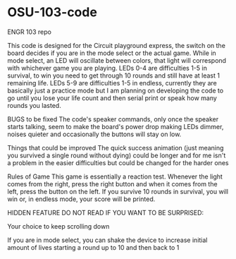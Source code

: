 # OSU-103-code
ENGR 103 repo

This code is designed for the Circuit playground express, the switch on the board decides if you are in the mode select or the actual game. While in mode select, an LED will oscillate between colors, that light will correspond with whichever game you are playing. LEDs 0-4 are difficulties 1-5 in survival, to win you need to get through 10 rounds and still have at least 1 remaining life. LEDs 5-9 are difficulties 1-5 in endless, currently they are basically just a practice mode but I am planning on developing the code to go until you lose your life count and then serial print or speak how many rounds you lasted. 

BUGS to be fixed
The code's speaker commands, only once the speaker starts talking, seem to make the board's power drop making LEDs dimmer, noises quieter and occasionally the buttons will stay on low.

Things that could be improved
The quick success animation (just meaning you survived a single round without dying) could be longer and for me isn't a problem in the easier difficulties but could be changed for the harder ones

Rules of Game
This game is essentially a reaction test. Whenever the light comes from the right, press the right button and when it comes from the left, press the button on the left. If you survive 10 rounds in survival, you will win or, in endless mode, your score will be printed.

HIDDEN FEATURE DO NOT READ IF YOU WANT TO BE SURPRISED:




Your choice to keep scrolling down






If you are in mode select, you can shake the device to increase initial amount of lives starting a round up to 10 and then back to 1
